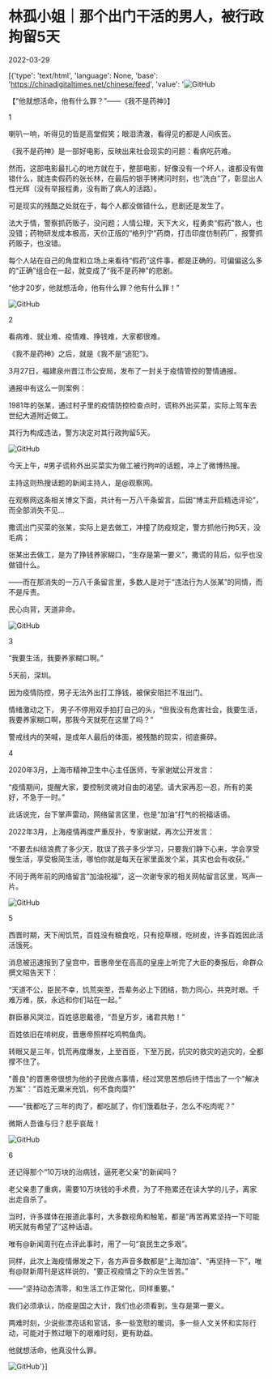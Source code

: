 # 林孤小姐｜那个出门干活的男人，被行政拘留5天

2022-03-29

[{'type': 'text/html', 'language': None, 'base': 'https://chinadigitaltimes.net/chinese/feed', 'value': '![GitHub](https://chinadigitaltimes.net/chinese/files/2022/03/image-1648545142782.png)

【“他就想活命，他有什么罪？”——《我不是药神》】

1

喇叭一响，听得见的皆是高堂假笑；眼泪清澈，看得见的都是人间疾苦。

《我不是药神》是一部好电影，反映出来社会现实的问题：看病吃药难。

然而，这部电影最扎心的地方就在于，整部电影，好像没有一个坏人，谁都没有做错什么，就连卖假药的张长林，在最后的银手铐拷问时刻，也“洗白”了，彰显出人性光辉（没有举报程勇，没有断了病人的活路）。

可是现实的残酷之处就在于，每个人都没做错什么，悲剧还是发生了。

法大于情，警察抓药贩子，没问题；人情公理，天下大义，程勇卖“假药”救人，也没错；药物研发成本极高，天价正版的“格列宁”药商，打击印度仿制药厂，报警抓药贩子，也没错。

每个人站在自己的角度和立场上来看待“假药”这件事，都是正确的，可偏偏这么多的“正确”组合在一起，就变成了“我不是药神”的悲剧。

“他才20岁，他就想活命，他有什么罪？他有什么罪！”

![GitHub](https://chinadigitaltimes.net/chinese/files/2022/03/post-678815-6242cdc54c3ca.)

2

看病难、就业难、疫情难、挣钱难，大家都很难。

《我不是药神》之后，就是《我不是“逃犯”》。

3月27日，福建泉州晋江市公安局，发布了一封关于疫情管控的警情通报。

通报中有这么一则案例：

1981年的张某，通过村子里的疫情防控检查点时，谎称外出买菜，实际上驾车去世纪大道附近做工。

其行为构成违法，警方决定对其行政拘留5天。

![GitHub](https://chinadigitaltimes.net/chinese/files/2022/03/post-678815-6242cdc561841.png)

今天上午，#男子谎称外出买菜实为做工被行拘#的话题，冲上了微博热搜。

主持这则热搜话题的新闻主持人，是@观察网。

在观察网这条相关博文下面，共计有一万八千条留言，后因“博主开启精选评论”，而全部消失不见&#8230;

撒谎出门买菜的张某，实际上是去做工，冲撞了防疫规定，警方抓他行拘5天，没毛病；

张某出去做工，是为了挣钱养家糊口，“生存是第一要义”，撒谎的背后，似乎也没做错什么。

——而在那消失的一万八千条留言里，多数人是对于“违法行为人张某”的同情，而不是斥责。

民心向背，天道非命。

![GitHub](https://chinadigitaltimes.net/chinese/files/2022/03/post-678815-6242cdc568688.)

3

“我要生活，我要养家糊口啊。”

5天前，深圳。

因为疫情防控，男子无法外出打工挣钱，被保安阻拦不准出门。

情绪激动之下， 男子不停用双手拍打自己的头，“但我没有危害社会，我要生活，我要养家糊口啊，那我今天就死在这里了吗？”

警戒线内的哭喊，是成年人最后的体面，被残酷的现实，彻底撕碎。

4

2020年3月，上海市精神卫生中心主任医师，专家谢斌公开发言：

“疫情期间，提醒大家，要控制灵魂对自由的渴望。请大家再忍一忍，所有的美好，不急于一时。”

此话说完，台下掌声雷动，网络留言区里，也是“加油”打气的祝福话语。

2022年3月，上海疫情再度严重反扑，专家谢斌，再次公开发言：

“不要去纠结浪费了多少天，耽误了孩子多少学习，只要我们静下心来，学会享受慢生活，享受极简生活，哪怕你就是每天在家里面发个呆，其实也会有收获。”

不同于两年前的网络留言“加油祝福”，这一次谢专家的相关网帖留言区里，骂声一片。

![GitHub](https://chinadigitaltimes.net/chinese/files/2022/03/post-678815-6242cdc570c16.)

5

西晋时期，天下闹饥荒，百姓没有粮食吃，只有挖草根，吃树皮，许多百姓因此活活饿死。

消息被迅速报到了皇宫中，晋惠帝坐在高高的皇座上听完了大臣的奏报后，命群众撰文昭告天下：

“天道不公，臣民不幸，饥荒突至，吾辈务必上下团结，勠力同心，共克时艰。千难万难，朕，永远和你们站在一起。”

群臣暴风哭泣，百姓感恩戴德，“吾皇万岁，诸君共勉！”

百姓依旧在啃树皮，晋惠帝照样吃鸡鸭鱼肉。

转眼又是三年，饥荒再度爆发，上至百臣，下至万民，抗灾的救灾的逃灾的，全都撑不住了。

&quot;善良&quot;的晋惠帝很想为他的子民做点事情，经过冥思苦想后终于悟出了一个&quot;解决方案&quot;：&quot;百姓无粟米充饥，何不食肉糜?&quot;

——“我都吃了三年的肉了，都吃腻了，你们饿着肚子，怎么不吃肉呢？”

微斯人吾谁与归？悲乎哀哉！

![GitHub](https://chinadigitaltimes.net/chinese/files/2022/03/post-678815-6242cdc5784c4.)

6

还记得那个“10万块的治病钱，逼死老父亲”的新闻吗？

老父亲患了重病，需要10万块钱的手术费，为了不拖累还在读大学的儿子，离家出走自杀了。

当时，许多媒体在报道此事时，大多数视角和触笔，都是“再苦再累坚持一下可能明天就有希望了”这种话语。

唯有@新闻周刊在点评此事时，用了一句“哀民生之多艰”。

同样，此次上海疫情爆发之下，各方声音多数都是“上海加油”、“再坚持一下”，唯有@财新周刊是这样说的，“要正视疫情之下的众生皆苦。”

——“坚持动态清零，和生活工作正常化，同样重要。”

我们必须承认，防疫是国之大计，我们也必须看到，生存是第一要义。

两难时刻，少说些漂亮话和官话，多一些宽慰的暖词，多一些人文关怀和实际行动，可能对于熬过眼下的艰难时刻，更有助益。

他就想活命，他真没什么罪。

![GitHub](https://chinadigitaltimes.net/chinese/files/2022/03/post-678815-6242cdc581a97.)'}]